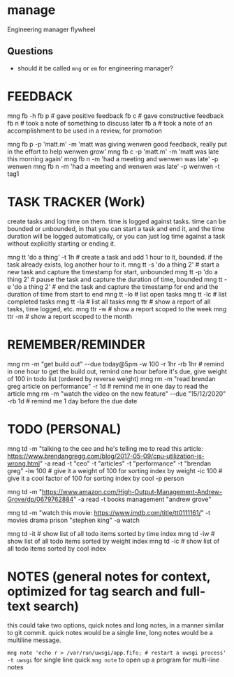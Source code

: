# manage
Engineering manager flywheel

## Questions
- should it be called `mng` or `em` for engineering manager?

# FEEDBACK
mng fb -h
    fb p # gave positive feedback
    fb c # gave constructive feedback
    fb n # took a note of something to discuss later
    fb a # took a note of an accomplishment to be used in a review, for promotion

mng fb p -p 'matt.m' -m 'matt was giving wenwen good feedback, really put in the effort to help wenwen grow'
mng fb c -p 'matt.m' -m 'matt was late this morning again'
mng fb n -m 'had a meeting and wenwen was late' -p wenwen
mng fb n -m 'had a meeting and wenwen was late' -p wenwen -t tag1

# TASK TRACKER (Work)

create tasks and log time on them. time is logged against tasks. time can be bounded or unbounded,
in that you can start a task and end it, and the time duration will be logged automatically, or you 
can just log time against a task without explicitly starting or ending it.

mng tt 'do a thing' -t 1h # create a task and add 1 hour to it, bounded. if the task already exists, log another hour to it.
mng tt -s 'do a thing 2' # start a new task and capture the timestamp for start, unbounded
mng tt -p 'do a thing 2' # pause the task and capture the duration of time, bounded
mng tt -e 'do a thing 2' # end the task and capture the timestamp for end and the duration of time from start to end
mng tt -lo # list open tasks
mng tt -lc # list completed tasks
mng tt -la # list all tasks
mng ttr # show a report of all tasks, time logged, etc.
mng ttr -w # show a report scoped to the week
mng ttr -m # show a report scoped to the month

# REMEMBER/REMINDER
mng rm -m "get build out" --due today@5pm -w 100 -r 1hr -rb 1hr # remind in one hour to get the build out, remind one hour before it's due, give weight of 100 in todo list (ordered by reverse weight)
mng rm -m "read brendan greg article on performance" -r 1d # remind me in one day to read the article
mng rm -m "watch the video on the new feature" --due "15/12/2020" -rb 1d # remind me 1 day before the due date

# TODO (PERSONAL)
mng td 
    -m "talking to the ceo and he's telling me to read this article: https://www.brendangregg.com/blog/2017-05-09/cpu-utilization-is-wrong.html"
    -a read
    -t "ceo" -t "articles" -t "performance" -t "brendan greg"
    -iw 100 # give it a weight of 100 for sorting index by weight
    -ic 100 # give it a cool factor of 100 for sorting index by cool
    -p person

mng td 
    -m "https://www.amazon.com/High-Output-Management-Andrew-Grove/dp/0679762884"
    -a read
    -t books management "andrew grove"

mng td 
    -m "watch this movie: https://www.imdb.com/title/tt0111161/"
    -t movies drama prison "stephen king"
    -a watch

mng td -it # show list of all todo items sorted by time index
mng td -iw # show list of all todo items sorted by weight index
mng td -ic # show list of all todo items sorted by cool index

# NOTES (general notes for context, optimized for tag search and full-text search)

this could take two options, quick notes and long notes, in a manner similar to git commit. 
quick notes would be a single line, long notes would be a multiline message.

`mng note 'echo r > /var/run/uwsgi/app.fifo; # restart a uwsgi process' -t uwsgi` for single line quick
`mng note` to open up a program for multi-line notes

